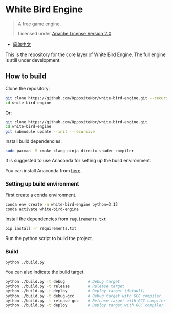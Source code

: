 # White Bird Engine

> A free game engine.
>
> Licensed under [Apache License Version 2.0](https://github.com/OppositeNor/white-bird-engine-core/blob/master/LICENSE).

- [简体中文](./README.zh-Hans.md)

This is the repository for the core layer of White Bird Engine. The full engine is still under development.

## How to build

Clone the repository:

```sh
git clone https://github.com/OppositeNor/white-bird-engine.git --recursive
cd white-bird-engine
```

Or:

```sh
git clone https://github.com/OppositeNor/white-bird-engine.git
cd white-bird-engine
git submodule update --init --recursive
```

Install build dependencies:

```sh
sudo pacman -S cmake clang ninja directx-shader-compiler
```

It is suggested to use Anaconda for setting up the build environment.

You can install Anaconda from [here](https://github.com/conda-forge/miniforge).

### Setting up build environment

First create a conda environment.

```sh
conda env create -n white-bird-engine python=3.13
conda activate white-bird-engine
```

Install the dependencies from `requirements.txt`

```sh
pip install -r requirements.txt
```

Run the python script to build the project.

### Build

```sh
python ./build.py
```

You can also indicate the build target.

```sh
python ./build.py -t debug          # Debug target
python ./build.py -t release        # Release target
python ./build.py -t deploy         # Deploy target (default)
python ./build.py -t debug-gcc      # Debug target with GCC compiler
python ./build.py -t release-gcc    # Release target with GCC compiler
python ./build.py -t deploy         # Deploy target with GCC compiler
```

